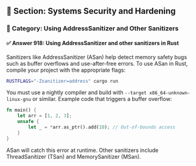 ## 📘 Section: Systems Security and Hardening
### 🔹 Category: Using AddressSanitizer and Other Sanitizers
#### ✅ Answer 918: Using AddressSanitizer and other sanitizers in Rust

Sanitizers like AddressSanitizer (ASan) help detect memory safety bugs such as buffer overflows and use-after-free errors. To use ASan in Rust, compile your project with the appropriate flags:

```sh
RUSTFLAGS="-Zsanitizer=address" cargo run
```

You must use a nightly compiler and build with `--target x86_64-unknown-linux-gnu` or similar. Example code that triggers a buffer overflow:

```rust
fn main() {
    let arr = [1, 2, 3];
    unsafe {
        let _ = *arr.as_ptr().add(10); // Out-of-bounds access
    }
}
```

ASan will catch this error at runtime. Other sanitizers include ThreadSanitizer (TSan) and MemorySanitizer (MSan).

